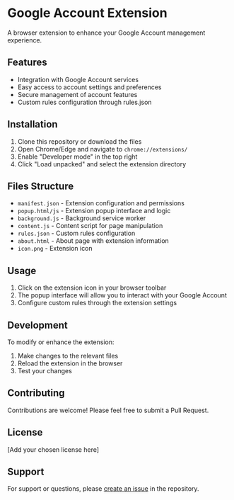 # Google Account Extension

A browser extension to enhance your Google Account management experience.

## Features

- Integration with Google Account services
- Easy access to account settings and preferences
- Secure management of account features
- Custom rules configuration through rules.json

## Installation

1. Clone this repository or download the files
2. Open Chrome/Edge and navigate to `chrome://extensions/`
3. Enable "Developer mode" in the top right
4. Click "Load unpacked" and select the extension directory

## Files Structure

- `manifest.json` - Extension configuration and permissions
- `popup.html/js` - Extension popup interface and logic
- `background.js` - Background service worker
- `content.js` - Content script for page manipulation
- `rules.json` - Custom rules configuration
- `about.html` - About page with extension information
- `icon.png` - Extension icon

## Usage

1. Click on the extension icon in your browser toolbar
2. The popup interface will allow you to interact with your Google Account
3. Configure custom rules through the extension settings

## Development

To modify or enhance the extension:

1. Make changes to the relevant files
2. Reload the extension in the browser
3. Test your changes

## Contributing

Contributions are welcome! Please feel free to submit a Pull Request.

## License

[Add your chosen license here]

## Support

For support or questions, please [create an issue](link-to-your-repository/issues) in the repository.
